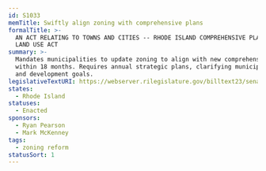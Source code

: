 ```yaml
---
id: S1033
memTitle: Swiftly align zoning with comprehensive plans
formalTitle: >-
  AN ACT RELATING TO TOWNS AND CITIES -- RHODE ISLAND COMPREHENSIVE PLANNING AND
  LAND USE ACT
summary: >-
  Mandates municipalities to update zoning to align with new comprehensive plans
  within 18 months. Requires annual strategic plans, clarifying municipal growth
  and development goals.
legislativeTextURI: https://webserver.rilegislature.gov/billtext23/senatetext23/s1033.htm
states:
  - Rhode Island
statuses:
  - Enacted
sponsors:
  - Ryan Pearson
  - Mark McKenney
tags:
  - zoning reform
statusSort: 1
---
```

